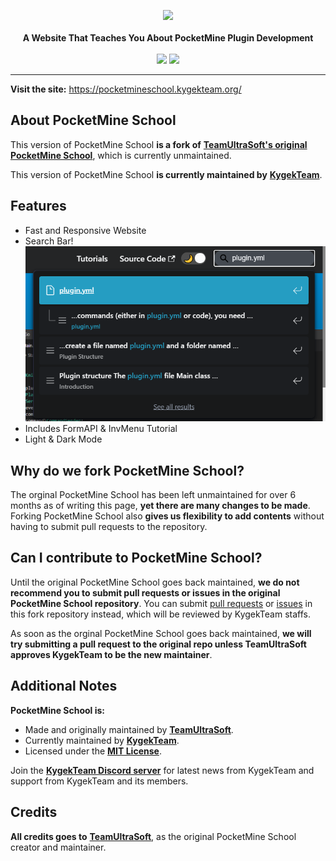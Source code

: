 <p align="center">
    <a href="https://pocketmineschool.kygekteam.org/"><img src="https://raw.githubusercontent.com/KygekTeam/Pocketmine-School/master/static/img/pocketmineschool-ntp.png"></a><br><br>
    <b>A Website That Teaches You About PocketMine Plugin Development</b><br><br>
    <a href="https://app.netlify.com/sites/pocketmineschool-kygekteam/deploys"><img src="https://api.netlify.com/api/v1/badges/dd9f2209-e1d8-41bf-8030-61693b8693c2/deploy-status"></a>
    <a href="https://discord.gg/CXtqUZv"><img src="https://img.shields.io/discord/735439472992321587.svg?label=&logo=discord&logoColor=ffffff&color=7389D8&labelColor=6A7EC2"></a>
</p>

---

**Visit the site:** https://pocketmineschool.kygekteam.org/

## About PocketMine School

This version of PocketMine School **is a fork of** [**TeamUltraSoft's original PocketMine School**](https://github.com/TeamUltraSoft/Pocketmine-School), which is currently unmaintained.

This version of PocketMine School **is currently maintained by** [**KygekTeam**](https://github.com/KygekTeam).

## Features

- Fast and Responsive Website
- Search Bar!
  ![Search Bar](/static/img/searchbar.png)
- Includes FormAPI & InvMenu Tutorial
- Light & Dark Mode

## Why do we fork PocketMine School?

The orginal PocketMine School has been left unmaintained for over 6 months as of writing this page, **yet there are many changes to be made**. Forking PocketMine School also **gives us flexibility to add contents** without having to submit pull requests to the repository.

## Can I contribute to PocketMine School?

Until the original PocketMine School goes back maintained, **we do not recommend you to submit pull requests or issues in the original PocketMine School repository**. You can submit [pull requests](https://github.com/KygekTeam/Pocketmine-School/pulls) or [issues](https://github.com/KygekTeam/Pocketmine-School/issues) in this fork repository instead, which will be reviewed by KygekTeam staffs.

As soon as the orginal PocketMine School goes back maintained, **we will try submitting a pull request to the original repo unless TeamUltraSoft approves KygekTeam to be the new maintainer**.

<!-- TODO: Add tutorial for building and testing PocketMine School locally -->

## Additional Notes

**PocketMine School is:**
- Made and originally maintained by [**TeamUltraSoft**](https://github.com/TeamUltraSoft). 
- Currently maintained by [**KygekTeam**](https://github.com/KygekTeam). 
- Licensed under the [**MIT License**](/LICENSE).

Join the [**KygekTeam Discord server**](https://discord.gg/CXtqUZv) for latest news from KygekTeam and support from KygekTeam and its members.

## Credits

**All credits goes to** [**TeamUltraSoft**](https://github.com/TeamUltraSoft), as the original PocketMine School creator and maintainer.